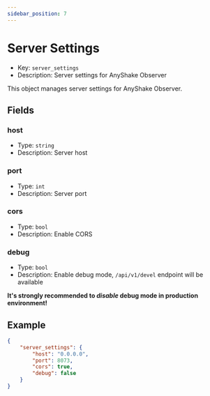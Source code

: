 ```yaml
---
sidebar_position: 7
---
```


# Server Settings

 - Key: `server_settings`
 - Description: Server settings for AnyShake Observer

This object manages server settings for AnyShake Observer.

## Fields

### host

 - Type: `string`
 - Description: Server host

### port

 - Type: `int`
 - Description: Server port

### cors

 - Type: `bool`
 - Description: Enable CORS

### debug

 - Type: `bool`
 - Description: Enable debug mode, `/api/v1/devel` endpoint will be available

**It's strongly recommended to *disable* debug mode in production environment!**

## Example

```json
{
    "server_settings": {
        "host": "0.0.0.0",
        "port": 8073,
        "cors": true,
        "debug": false
    }
}
